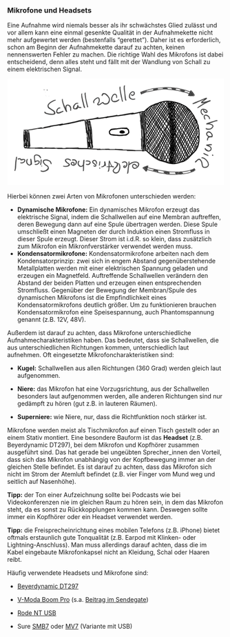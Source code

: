 ### Mikrofone und Headsets

Eine Aufnahme wird niemals besser als ihr schwächstes Glied zulässt und vor allem kann eine einmal gesenkte Qualität in der Aufnahmekette nicht mehr aufgewertet werden (bestenfalls “gerettet”). Daher ist es erforderlich, schon am Beginn der Aufnahmekette darauf zu achten, keinen nennenswerten Fehler zu machen. Die richtige Wahl des Mikrofons ist dabei entscheidend, denn alles steht und fällt mit der Wandlung von Schall zu einem elektrischen Signal.

![Originalbild: Marco Hitschler auf zirkusliebe.de, CC BY, <https://www.unmus.de/podcast-in-a-nutshell/>](images/Zirkusliebe-cc-by-podcast-in-a-nutshell-mikrofon.png)

Hierbei können zwei Arten von Mikrofonen unterschieden werden:

* **Dynamische Mikrofone:** Ein dynamisches Mikrofon erzeugt das elektrische Signal, indem die Schallwellen auf eine Membran auftreffen, deren Bewegung dann auf eine Spule übertragen werden. Diese Spule umschließt einen Magneten der durch Induktion einen Stromfluss in dieser Spule erzeugt. Dieser Strom ist i.d.R. so klein, dass zusätzlich zum Mikrofon ein Mikronfverstärker verwendet werden muss.
* **Kondensatormikrofone:** Kondensatormikrofone arbeiten nach dem Kondensatorprinzip: zwei sich in engem Abstand gegenüberstehende Metallplatten werden mit einer elektrischen Spannung geladen und erzeugen ein Magnetfeld. Auftreffende Schallwellen verändern den Abstand der beiden Platten und erzeugen einen entsprechenden Stromfluss. Gegenüber der Bewegung der Membran/Spule des dynamischen Mikrofons ist die Empfindlichkeit eines Kondensatormikrofons deutlich größer. Um zu funktionieren brauchen Kondensatormikrofon eine Speisespannung, auch Phantomspannung genannt (z.B. 12V, 48V).

Außerdem ist darauf zu achten, dass Mikrofone unterschiedliche Aufnahmecharakteristiken haben. Das bedeutet, dass sie Schallwellen, die aus unterschiedlichen Richtungen kommen, unterschiedlich laut aufnehmen. Oft eingesetzte Mikrofoncharakteristiken sind:

- **Kugel:** Schallwellen aus allen Richtungen (360 Grad) werden gleich laut aufgenommen.

- **Niere:** das Mikrofon hat eine Vorzugsrichtung, aus der Schallwellen besonders laut aufgenommen werden, alle anderen Richtungen sind nur gedämpft zu hören (gut z.B. in lauteren Räumen).

- **Superniere:** wie Niere, nur, dass die Richtfunktion noch stärker ist.

Mikrofone werden meist als Tischmikrofon auf einen Tisch gestellt oder an einem Stativ montiert. Eine besondere Bauform ist das **Headset** (z.B. Beyerdynamic DT297), bei dem Mikrofon und Kopfhörer zusammen ausgeführt sind. Das hat gerade bei ungeübten Sprecher_innen den Vorteil, dass sich das Mikrofon unabhängig von der Kopfbewegung immer an der gleichen Stelle befindet. Es ist darauf zu achten, dass das Mikrofon sich nicht im Strom der Atemluft befindet (z.B. vier Finger vom Mund weg und seitlich auf Nasenhöhe).

**Tipp:** der Ton einer Aufzeichnung sollte bei Podcasts wie bei Videokonferenzen nie im gleichen Raum zu hören sein, in dem das Mikrofon steht, da es sonst zu Rückkopplungen kommen kann. Deswegen sollte immer ein Kopfhörer oder ein Headset verwendet werden.

**Tipp:** die Freisprecheinrichtung eines mobilen Telefons (z.B. iPhone) bietet oftmals erstaunlich gute Tonqualität (z.B. Earpod mit Klinken- oder Lightning-Anschluss). Man muss allerdings darauf achten, dass die im Kabel eingebaute Mikrofonkapsel nicht an Kleidung, Schal oder Haaren reibt.

Häufig verwendete Headsets und Mikrofone sind:

- [Beyerdynamic DT297](https://www.beyerdynamic.de/p/dt-297)

- [V-Moda Boom Pro](https://www.v-moda.com/us/de/products/boompro-microphone) (s.a. [Beitrag im Sendegate](https://sendegate.de/t/headsets-fuer-podcasting-und-videokonferenzen-corona-edition/12714))

- [Rode NT USB](https://rode.com/de/microphones/usb/nt-usb)

- Sure [SMB7](https://www.shure.com/de-DE/produkte/mikrofone/sm7b?variant=SM7B) oder [MV7](https://www.shure.com/de-DE/produkte/mikrofone/mv7d?variant=MV7-K) (Variante mit USB)
